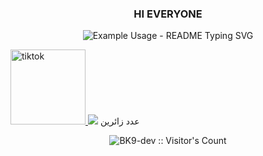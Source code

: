 <!-- markdownlint-disable MD033 MD041 -->
<p align="center">
  <h3 align="center">HI EVERYONE</h3>
</p>

<p align="center">
  <img src="https://readme-typing-svg.demolab.com/?lines=🤠+hi im johan+Developer!;junior+a+مرحبا+انا+يوهان+مطور مبتدئ!;شكرا+لزيارة+صفحتي+لاتنسى+توك+تعايق!;لي+على+مواقعي++لك!&font=Fira%20Code&center=true&width=380&height=50&duration=4000&pause=1000" alt="Example Usage - README Typing SVG">
</p>
<a href="https://www.tiktok.com/@hackermenu0">
  <img src="https://i.imgur.com/ujYTev3.png" alt="tiktok" width="120" height="120">
</a>
<img src="https://i.imgur.com/5230tSL.jpg" />
عدد زائرين
<p align="center"><img src="https://profile-counter.glitch.me/{BK9-dev}/count.svg" alt="BK9-dev :: Visitor's Count" /></p>
 